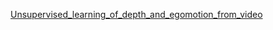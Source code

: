 [Unsupervised_learning_of_depth_and_egomotion_from_video](Unsupervised_learning_of_depth_and_egomotion_from_video.pdf)
